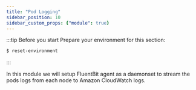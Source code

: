 ```yaml
---
title: "Pod Logging"
sidebar_position: 10
sidebar_custom_props: {"module": true}
---
```


:::tip Before you start
Prepare your environment for this section:

```bash timeout=300 wait=30
$ reset-environment 
```

:::

In this module we will setup FluentBit agent as a daemonset to stream the pods logs from each node to Amazon CloudWatch logs.

